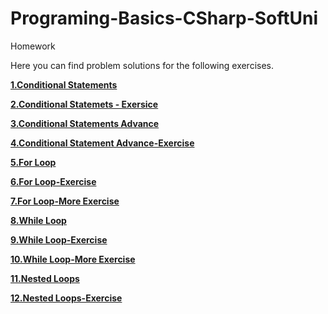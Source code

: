# Programing-Basics-CSharp-SoftUni

Homework

Here you can find problem solutions for the following exercises.

[**1.Conditional Statements**](https://github.com/ZahariMetodiev/Programing-Basics-CSharp-SoftUni/tree/main/E01.Conditional%20Statements)

[**2.Conditional Statemets - Exersice**](https://github.com/ZahariMetodiev/Programing-Basics-CSharp-SoftUni/tree/main/E02.Conditional%20Sratements-Exercise)

[**3.Conditional Statements Advance**](https://github.com/ZahariMetodiev/Programing-Basics-CSharp-SoftUni/tree/main/%D0%9503.Conditional%20Statements%20Advance)

[**4.Conditional Statement Advance-Exercise**](https://github.com/ZahariMetodiev/Programing-Basics-CSharp-SoftUni/tree/main/E04.Conditional%20Statements%20Advance-Exercise)

[**5.For Loop**](https://github.com/ZahariMetodiev/Programing-Basics-CSharp-SoftUni/tree/main/E05.For%20Loop)

[**6.For Loop-Exercise**](https://github.com/ZahariMetodiev/Programing-Basics-CSharp-SoftUni/tree/main/T06.For%20Loop-Exercise)

[**7.For Loop-More Exercise**](https://github.com/ZahariMetodiev/Programing-Basics-CSharp-SoftUni/tree/main/E07.For%20Loop-More%20Exercise)

[**8.While Loop**](https://github.com/ZahariMetodiev/Programing-Basics-CSharp-SoftUni/tree/main/E08.While%20Loop)

[**9.While Loop-Exercise**](https://github.com/ZahariMetodiev/Programing-Basics-CSharp-SoftUni/tree/main/E09.While%20Loop-Exercise)

[**10.While Loop-More Exercise**](https://github.com/ZahariMetodiev/Programing-Basics-CSharp-SoftUni/tree/main/E10.While%20Loop-More%20Exercise)

[**11.Nested Loops**](https://github.com/ZahariMetodiev/Programing-Basics-CSharp-SoftUni/tree/main/E11.Nested%20Loops)

[**12.Nested Loops-Exercise**](https://github.com/ZahariMetodiev/Programing-Basics-CSharp-SoftUni/tree/main/E12.Nested%20Loops-Exercise)


